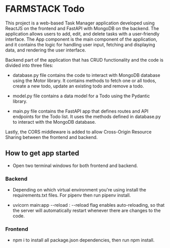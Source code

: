 # FARMSTACK Todo

This project is a web-based Task Manager application developed using ReactJS on the frontend and FastAPI with MongoDB on the backend. The application allows users to add, edit, and delete tasks with a user-friendly interface. 
The App component is the main component of the application, and it contains the logic for handling user input, fetching and displaying data, and rendering the user interface.

Backend part of the application that has CRUD functionality and the code is divided into three files:

* database.py file contains the code to interact with MongoDB database using the Motor library. It contains methods to fetch one or all todos, create a new todo, update an existing todo and remove a todo.

* model.py file contains a data model for a Todo using the Pydantic library.

* main.py file contains the FastAPI app that defines routes and API endpoints for the Todo list. It uses the methods defined in database.py to interact with the MongoDB database.

Lastly, the CORS middleware is added to allow Cross-Origin Resource Sharing between the frontend and backend.

## How to get app started

* Open two terminal windows for both frontend and backend.

### Backend

* Depending on which virtual environment you're using install the requirements.txt files.
For pipenv then run pipenv install.

* uvicorn main:app --reload : --reload flag enables auto-reloading, so that the server will automatically restart whenever there are changes to the code.

### Frontend

* npm i to install all package.json dependencies, then run npm install.